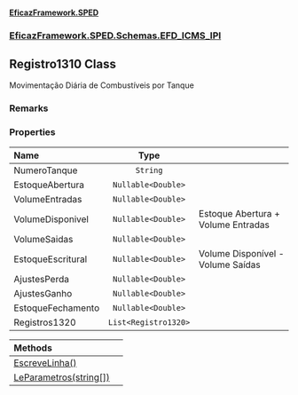 #### [EficazFramework.SPED](EficazFrameworkSPED.md 'EficazFramework SPED')
### [EficazFramework.SPED.Schemas.EFD_ICMS_IPI](EficazFramework.SPED.Schemas.EFD_ICMS_IPI.md 'EficazFramework.SPED.Schemas.EFD_ICMS_IPI')

## Registro1310 Class

Movimentação Diária de Combustíveis por Tanque

### Remarks
### Properties

| Name | Type | |
| :--- | :---: | :--- |
| NumeroTanque | `String` |  |
| EstoqueAbertura | `Nullable<Double>` |  |
| VolumeEntradas | `Nullable<Double>` |  |
| VolumeDisponivel | `Nullable<Double>` | Estoque Abertura + Volume Entradas |
| VolumeSaidas | `Nullable<Double>` |  |
| EstoqueEscritural | `Nullable<Double>` | Volume Disponível - Volume Saídas |
| AjustesPerda | `Nullable<Double>` |  |
| AjustesGanho | `Nullable<Double>` |  |
| EstoqueFechamento | `Nullable<Double>` |  |
| Registros1320 | `List<Registro1320>` |  |

| Methods | |
| :--- | :--- |
| [EscreveLinha()](EficazFramework.SPED.Schemas.EFD_ICMS_IPI/Registro1310/EscreveLinha().md 'EficazFramework.SPED.Schemas.EFD_ICMS_IPI.Registro1310.EscreveLinha()') | |
| [LeParametros(string[])](EficazFramework.SPED.Schemas.EFD_ICMS_IPI/Registro1310/LeParametros(string[]).md 'EficazFramework.SPED.Schemas.EFD_ICMS_IPI.Registro1310.LeParametros(string[])') | |
